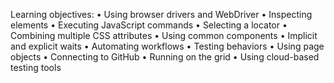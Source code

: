 Learning objectives:
•	Using browser drivers and WebDriver
•	Inspecting elements
•	Executing JavaScript commands
•	Selecting a locator
•	Combining multiple CSS attributes
•	Using common components
•	Implicit and explicit waits
•	Automating workflows
•	Testing behaviors
•	Using page objects
•	Connecting to GitHub
•	Running on the grid
•	Using cloud-based testing tools
